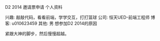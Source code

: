 D2 2014 邀请票申请
个人资料

兴趣: 敲敲代码，看看前端，学学交互，打打篮球
公司: 恒天UED-前端工程师
博客: u010623459
其他: 男
想参加D2 2014的原因

紧跟大神的脚步，然后慢慢超越。
